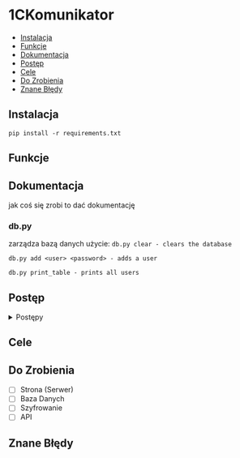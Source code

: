 # 1CKomunikator
- [Instalacja](#instalacja)
- [Funkcje](#funkcje)
- [Dokumentacja](#dokumentacja)
- [Postęp](#postęp)
- [Cele](#cele)
- [Do Zrobienia](#do-zrobienia)
- [Znane Błędy](#znane-błędy)

## Instalacja
```shell
pip install -r requirements.txt
```

## Funkcje

## Dokumentacja
jak coś się zrobi to dać dokumentację

### db.py
zarządza bazą danych
użycie:
`db.py clear - clears the database`

`db.py add <user> <password> - adds a user`

`db.py print_table - prints all users`

## Postęp

<details>
<summary> Postępy </summary>

### Podstawa serwera
- [ ] Całość gotowa
- [ ] Większość gotowa
- [ ] Połowa gotowa
- [x] Mniejszość gotowa
- [ ] Nic nie jest gotowe

### Obsługa bazy danych
- [ ] Całość gotowa
- [ ] Większość gotowa
- [ ] Połowa gotowa
- [ ] Mniejszość gotowa
- [x] Nic nie jest gotowe

### Działające API - Weryfikacja danych
- [ ] Całość gotowa
- [ ] Większość gotowa
- [ ] Połowa gotowa
- [ ] Mniejszość gotowa
- [x] Nic nie jest gotowe

### Działające API - Obsługa wiadomości
- [ ] Całość gotowa
- [ ] Większość gotowa
- [ ] Połowa gotowa
- [ ] Mniejszość gotowa
- [x] Nic nie jest gotowe

### Inne g$%&a
- [ ] Całość gotowa
- [ ] Większość gotowa
- [ ] Połowa gotowa
- [ ] Mniejszość gotowa
- [x] Nic nie jest gotowe

</details>

## Cele

## Do Zrobienia
 - [ ] Strona (Serwer)
 - [ ] Baza Danych
 - [ ] Szyfrowanie
 - [ ] API

## Znane Błędy
